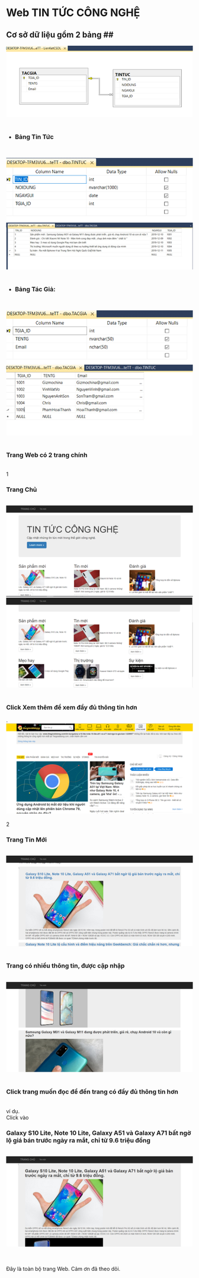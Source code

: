 <h1>Web TIN TỨC CÔNG NGHỆ</h1>

## Cơ sở dữ liệu gồm 2 bảng ##<br>
<img src="https://raw.githubusercontent.com/xxxmrbenxxx/WEBTM_KTM/master/lk.png"/><br><br>
- <h3>Bảng Tin Tức </h3><br>
<img src="https://raw.githubusercontent.com/xxxmrbenxxx/WEBTM_KTM/master/cstin.png"/><br>
<img src="https://raw.githubusercontent.com/xxxmrbenxxx/WEBTM_KTM/master/tt.jpg"/><br><br>
- <h3>Bảng Tác Giả:</h3><br>
<img src="https://raw.githubusercontent.com/xxxmrbenxxx/WEBTM_KTM/master/cstacgia.png"/><br>
<img src="https://raw.githubusercontent.com/xxxmrbenxxx/WEBTM_KTM/master/tg.jpg"/><br>
<br>
<h3>Trang Web có 2 trang chính</h3><br>
1 <h3>Trang Chủ</h3><br>
<img src="https://raw.githubusercontent.com/xxxmrbenxxx/WEBTM_KTM/master/trangchu.PNG"/><br>
<img src="https://raw.githubusercontent.com/xxxmrbenxxx/WEBTM_KTM/master/trangchu2.PNG"/><br><br>
<h3>Click Xem thêm để xem đầy đủ thông tin hơn</h3>.<br>
<img src="https://raw.githubusercontent.com/xxxmrbenxxx/WEBTM_KTM/master/them.PNG"/><br><br>
2 <h3>Trang Tin Mới</h3><br>
<img src="https://raw.githubusercontent.com/xxxmrbenxxx/WEBTM_KTM/master/tinmoi.PNG"/><br><br>
<h3>Trang có nhiều thông tin, được cập nhập</h3><br>
<img src="https://raw.githubusercontent.com/xxxmrbenxxx/WEBTM_KTM/master/tinmoi2.PNG"/><br><br>
<h3>Click trang muốn đọc để đến trang có đầy đủ thông tin hơn</h3><br>
ví dụ.<br>
Click vào <h3>Galaxy S10 Lite, Note 10 Lite, Galaxy A51 và Galaxy A71 bất ngờ lộ giá bán trước ngày ra mắt, chỉ từ 9.6 triệu đồng</h3><br>
<img src="https://raw.githubusercontent.com/xxxmrbenxxx/WEBTM_KTM/master/thongtin1.PNG"/><br>


<br><br>
Đây là toàn bộ trang Web. 
Cảm ơn đã theo dõi.

